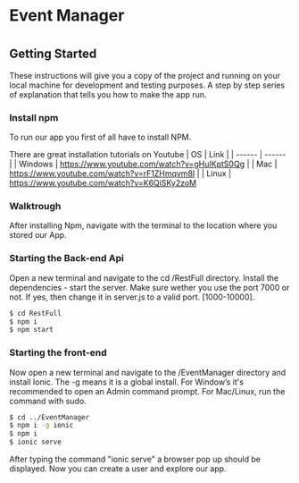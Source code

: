 # Event Manager
#

## Getting Started

These instructions will give you a copy of the project and running on your local machine for development and testing purposes.
A step by step series of explanation that tells you how to make the app run.

### Install npm
To run our app you first of all have to install NPM.

There are great installation tutorials on Youtube
| OS | Link |
| ------ | ------ |
| Windows | https://www.youtube.com/watch?v=gHuIKptS0Qg |
| Mac | https://www.youtube.com/watch?v=rF1ZHmqvm8I |
| Linux | https://www.youtube.com/watch?v=K6QiSKy2zoM

### Walktrough

After installing Npm, navigate with the terminal to the location where you stored our App.
### Starting the Back-end Api
Open a new terminal and navigate to the cd /RestFull directory.
Install the dependencies - start the server. Make sure wether you use the port 7000 or not. If yes, then change it in server.js to a valid port. [1000-10000].
```sh
$ cd RestFull
$ npm i
$ npm start
```

### Starting the front-end

Now open a new terminal and navigate to the /EventManager directory and install Ionic. The -g means it is a global install. For Window’s it's recommended to open an Admin command prompt. For Mac/Linux, run the command with sudo.
```sh
$ cd ../EventManager
$ npm i -g ionic
$ npm i
$ ionic serve
```
After typing the command "ionic serve" a browser pop up should be displayed. Now you can create a user and explore our app. 
